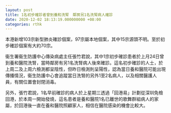 ```yaml
---
layout: post
title: 1名初步確診者曾到養和洗腎　鄰房另1名洗腎病人確診
date: 2020-12-02 18:13:19.000000000 +08:00
categories: rthk
---
```


本港新增103宗新型肺炎確診個案，97宗屬本地個案，其中15宗源頭不明。至於初步確診個案有大約70宗。

衞生署衞生防護中心傳染病處主任張竹君說，其中1宗初步確診患者於上月24日曾到養和醫院洗腎，當時鄰房有另1名洗腎病人後來確診。這名初步確診的人士，於上周二及上周六檢測都呈陰性，但昨日檢測則呈陽性，認為當日養和醫院可能出現傳播情況，衞生防護中心會追蹤當日洗腎的另外1至2名病人，以及相關醫護人員，有關位置會封閉消毒。

另外，張竹君說，1名早前確診的病人於上星期三透過「回港易」計劃從深圳免檢回港，於本周一開始發燒，這名患者是養和醫院1名已離世的歌舞群組病人的家屬，於回港後一直在養和醫院照顧家人，相信在醫院感染的機會比較大。
